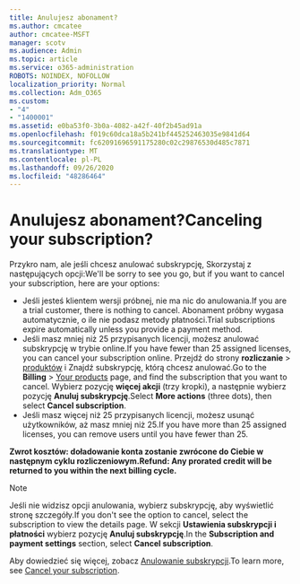 ```yaml
---
title: Anulujesz abonament?
ms.author: cmcatee
author: cmcatee-MSFT
manager: scotv
ms.audience: Admin
ms.topic: article
ms.service: o365-administration
ROBOTS: NOINDEX, NOFOLLOW
localization_priority: Normal
ms.collection: Adm_O365
ms.custom:
- "4"
- "1400001"
ms.assetid: e0ba53f0-3b0a-4082-a42f-40f2b45ad91a
ms.openlocfilehash: f019c60dca18a5b241bf445252463035e9841d64
ms.sourcegitcommit: fc62091696591175280c02c29876530d485c7871
ms.translationtype: MT
ms.contentlocale: pl-PL
ms.lasthandoff: 09/26/2020
ms.locfileid: "48286464"
---
```

# <a name="canceling-your-subscription"></a><span data-ttu-id="f7482-102">Anulujesz abonament?</span><span class="sxs-lookup"><span data-stu-id="f7482-102">Canceling your subscription?</span></span>

<span data-ttu-id="f7482-103">Przykro nam, ale jeśli chcesz anulować subskrypcję, Skorzystaj z następujących opcji:</span><span class="sxs-lookup"><span data-stu-id="f7482-103">We'll be sorry to see you go, but if you want to cancel your subscription, here are your options:</span></span>
  
- <span data-ttu-id="f7482-104">Jeśli jesteś klientem wersji próbnej, nie ma nic do anulowania.</span><span class="sxs-lookup"><span data-stu-id="f7482-104">If you are a trial customer, there is nothing to cancel.</span></span> <span data-ttu-id="f7482-105">Abonament próbny wygasa automatycznie, o ile nie podasz metody płatności.</span><span class="sxs-lookup"><span data-stu-id="f7482-105">Trial subscriptions expire automatically unless you provide a payment method.</span></span>
- <span data-ttu-id="f7482-106">Jeśli masz mniej niż 25 przypisanych licencji, możesz anulować subskrypcję w trybie online.</span><span class="sxs-lookup"><span data-stu-id="f7482-106">If you have fewer than 25 assigned licenses, you can cancel your subscription online.</span></span> <span data-ttu-id="f7482-107">Przejdź do strony **rozliczanie** \> [produktów](https://go.microsoft.com/fwlink/p/?linkid=842054) i Znajdź subskrypcję, którą chcesz anulować.</span><span class="sxs-lookup"><span data-stu-id="f7482-107">Go to the **Billing** \> [Your products](https://go.microsoft.com/fwlink/p/?linkid=842054) page, and find the subscription that you want to cancel.</span></span> <span data-ttu-id="f7482-108">Wybierz pozycję **więcej akcji** (trzy kropki), a następnie wybierz pozycję **Anuluj subskrypcję**.</span><span class="sxs-lookup"><span data-stu-id="f7482-108">Select **More actions** (three dots), then select **Cancel subscription**.</span></span>
- <span data-ttu-id="f7482-109">Jeśli masz więcej niż 25 przypisanych licencji, możesz usunąć użytkowników, aż masz mniej niż 25.</span><span class="sxs-lookup"><span data-stu-id="f7482-109">If you have more than 25 assigned licenses, you can remove users until you have fewer than 25.</span></span>
  
<span data-ttu-id="f7482-110">**Zwrot kosztów: doładowanie konta zostanie zwrócone do Ciebie w następnym cyklu rozliczeniowym.**</span><span class="sxs-lookup"><span data-stu-id="f7482-110">**Refund: Any prorated credit will be returned to you within the next billing cycle.**</span></span>

> [!NOTE]
> <span data-ttu-id="f7482-111">Jeśli nie widzisz opcji anulowania, wybierz subskrypcję, aby wyświetlić stronę szczegóły.</span><span class="sxs-lookup"><span data-stu-id="f7482-111">If you don't see the option to cancel, select the subscription to view the details page.</span></span> <span data-ttu-id="f7482-112">W sekcji **Ustawienia subskrypcji i płatności** wybierz pozycję **Anuluj subskrypcję**.</span><span class="sxs-lookup"><span data-stu-id="f7482-112">In the **Subscription and payment settings** section, select **Cancel subscription**.</span></span>

<span data-ttu-id="f7482-113">Aby dowiedzieć się więcej, zobacz [Anulowanie subskrypcji](https://docs.microsoft.com/microsoft-365/commerce/subscriptions/cancel-your-subscription).</span><span class="sxs-lookup"><span data-stu-id="f7482-113">To learn more, see [Cancel your subscription](https://docs.microsoft.com/microsoft-365/commerce/subscriptions/cancel-your-subscription).</span></span>